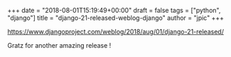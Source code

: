 +++
date = "2018-08-01T15:19:49+00:00"
draft = false
tags = ["python", "django"]
title = "django-21-released-weblog-django"
author = "jpic"
+++

https://www.djangoproject.com/weblog/2018/aug/01/django-21-released/

Gratz for another amazing release !
